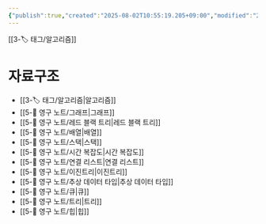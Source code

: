 ```yaml
---
{"publish":true,"created":"2025-08-02T10:55:19.205+09:00","modified":"2025-08-06T12:41:11.686+09:00","cssclasses":""}
---
```


[[3-🏷️ 태그/알고리즘]]
# 자료구조
- [[3-🏷️ 태그/알고리즘\|알고리즘]]
- [[5-💎 영구 노트/그래프\|그래프]]
- [[5-💎 영구 노트/레드 블랙 트리\|레드 블랙 트리]]
- [[5-💎 영구 노트/배열\|배열]]
- [[5-💎 영구 노트/스택\|스택]]
- [[5-💎 영구 노트/시간 복잡도\|시간 복잡도]]
- [[5-💎 영구 노트/연결 리스트\|연결 리스트]]
- [[5-💎 영구 노트/이진트리\|이진트리]]
- [[5-💎 영구 노트/추상 데이터 타입\|추상 데이터 타입]]
- [[5-💎 영구 노트/큐\|큐]]
- [[5-💎 영구 노트/트리\|트리]]
- [[5-💎 영구 노트/힙\|힙]]

